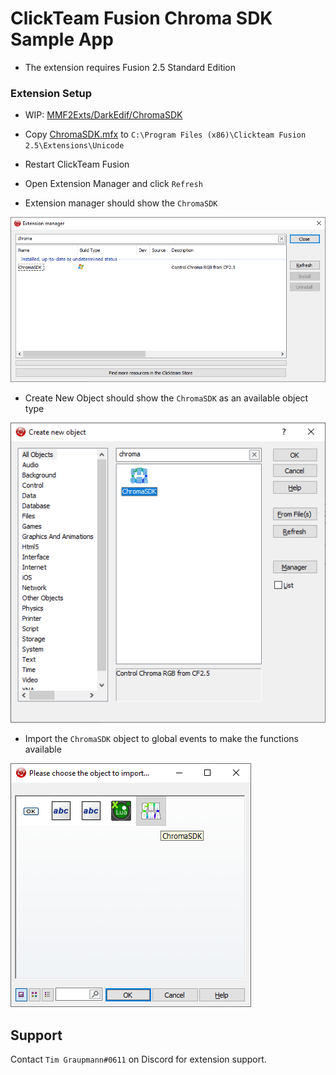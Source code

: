 # ClickTeam Fusion Chroma SDK Sample App

* The extension requires Fusion 2.5 Standard Edition

### Extension Setup

* WIP: [MMF2Exts/DarkEdif/ChromaSDK](https://github.com/tgraupmann/MMF2Exts/tree/master/DarkEdif/ChromaSDK)

* Copy [ChromaSDK.mfx](https://github.com/tgraupmann/ClickTeamFusion_ChromaSDK/releases) to ```C:\Program Files (x86)\Clickteam Fusion 2.5\Extensions\Unicode```

* Restart ClickTeam Fusion

* Open Extension Manager and click `Refresh`

* Extension manager should show the `ChromaSDK`

![image_3](images/image_3.png)

* Create New Object should show the `ChromaSDK` as an available object type

![image_4](images/image_4.png)

* Import the `ChromaSDK` object to global events to make the functions available

![image_5](images/image_5.png)

## Support

Contact `Tim Graupmann#0611` on Discord for extension support.
